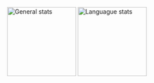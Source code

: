 <!-- ## Hi there 👋 -->

<div>
  <img height=161 align=center src="https://github-readme-stats.vercel.app/api?username=losgz&theme=dark&count_private=true&show_icons=true" alt="General stats">
  <img height=161 align=center src="https://github-readme-stats.vercel.app/api/top-langs/?username=losgz&theme=dark&show_icons=true&layout=compact&count_private=true" alt="Languague stats">
</div>
<!--
**losgz/losgz** is a ✨ _special_ ✨ repository because its `README.md` (this file) appears on your GitHub profile.

Here are some ideas to get you started:

- 🔭 I’m currently working on ...
- 🌱 I’m currently learning ...
- 👯 I’m looking to collaborate on ...
- 🤔 I’m looking for help with ...
- 💬 Ask me about ...
- 📫 How to reach me: ...
- 😄 Pronouns: ...
- ⚡ Fun fact: ...
-->
